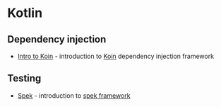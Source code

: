 # Kotlin

## Dependency injection
- [Intro to Koin](https://tapchicoma.github.io/presentations/intro-to-koin/) - introduction to [Koin](https://insert-koin.io/) dependency injection framework

## Testing
- [Spek](https://tapchicoma.github.io/presentations/spek/) - introduction to [spek framework](https://spekframework.org/)
